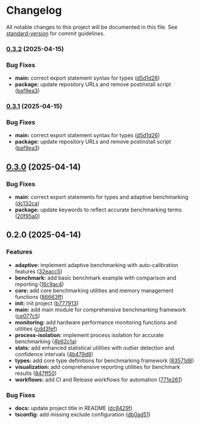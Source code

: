 # Changelog

All notable changes to this project will be documented in this file. See [standard-version](https://github.com/conventional-changelog/standard-version) for commit guidelines.

### [0.3.2](https://github.com/fuzzy-st/benchmarks/compare/v0.3.0...v0.3.2) (2025-04-15)


### Bug Fixes

* **main:** correct export statement syntax for types ([d5d1d26](https://github.com/fuzzy-st/benchmarks/commit/d5d1d26f07abb40ca51f8abaadc83c37cd4f99cc))
* **package:** update repository URLs and remove postinstall script ([baf9ea3](https://github.com/fuzzy-st/benchmarks/commit/baf9ea30911782b2f9b3cad8041ceb48bb569a7a))

### [0.3.1](https://github.com/fuzzy-st/benchmarks/compare/v0.3.0...v0.3.1) (2025-04-15)


### Bug Fixes

* **main:** correct export statement syntax for types ([d5d1d26](https://github.com/fuzzy-st/benchmarks/commit/d5d1d26f07abb40ca51f8abaadc83c37cd4f99cc))
* **package:** update repository URLs and remove postinstall script ([baf9ea3](https://github.com/fuzzy-st/benchmarks/commit/baf9ea30911782b2f9b3cad8041ceb48bb569a7a))

## [0.3.0](https://github.com/fuzzy-st/results/compare/v0.2.0...v0.3.0) (2025-04-14)


### Bug Fixes

* **main:** correct export statements for types and adaptive benchmarking ([dc132ca](https://github.com/fuzzy-st/results/commit/dc132ca2867d9d1d1971e12103918b436a7731c4))
* **package:** update keywords to reflect accurate benchmarking terms ([20f95a0](https://github.com/fuzzy-st/results/commit/20f95a0f81ec0091f2c7adc8386accf952a7852e))

## 0.2.0 (2025-04-14)


### Features

* **adaptive:** implement adaptive benchmarking with auto-calibration features ([32eacc5](https://github.com/fuzzy-st/results/commit/32eacc51293e0f5827bd777150079da4f53c5e65))
* **benchmark:** add basic benchmark example with comparison and reporting ([16c9ac4](https://github.com/fuzzy-st/results/commit/16c9ac45f4cd77c561b4e963da80d137609fe4ec))
* **core:** add core benchmarking utilities and memory management functions ([86663ff](https://github.com/fuzzy-st/results/commit/86663ff6889f2ce1c7d901576aa4cda258835305))
* **init:** init project ([b777913](https://github.com/fuzzy-st/results/commit/b7779136988b05939dee44f797a93bf81d84b0d8))
* **main:** add main module for comprehensive benchmarking framework ([ce077c5](https://github.com/fuzzy-st/results/commit/ce077c59c079d2ea2ce98d66f4d1f52b7331de10))
* **monitoring:** add hardware performance monitoring functions and utilities ([cdd3fef](https://github.com/fuzzy-st/results/commit/cdd3fefeca06944f66811c445b0d59f4dc45d9ac))
* **process-isolation:** implement process isolation for accurate benchmarking ([4b62c1a](https://github.com/fuzzy-st/results/commit/4b62c1a286519baf4a1b8bde07e887b1fd8913ec))
* **stats:** add enhanced statistical utilities with outlier detection and confidence intervals ([4b479d8](https://github.com/fuzzy-st/results/commit/4b479d8b53d1837f7bb485c9185b93c964ee288e))
* **types:** add core type definitions for benchmarking framework ([83571d8](https://github.com/fuzzy-st/results/commit/83571d8da7f73ab3c68f1f43841a571a2c864817))
* **visualization:** add comprehensive reporting utilities for benchmark results ([847ff50](https://github.com/fuzzy-st/results/commit/847ff50f8d71f6603c897d56a33f5559fed62951))
* **workflows:** add CI and Release workflows for automation ([771e261](https://github.com/fuzzy-st/results/commit/771e2613b9ca718386e7d41640965acdb79d7f1b))


### Bug Fixes

* **docs:** update project title in README ([dc8429f](https://github.com/fuzzy-st/results/commit/dc8429f06be02d7b26dfa618e48a640f5dcaab92))
* **tsconfig:** add missing exclude configuration ([db0ad51](https://github.com/fuzzy-st/results/commit/db0ad516792ee66b870aa1216fe00456edfa8bd2))
